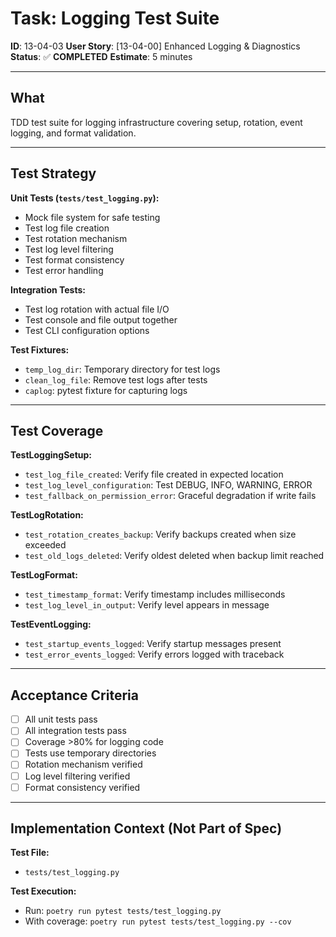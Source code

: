 # Task: Logging Test Suite

**ID**: 13-04-03
**User Story**: [13-04-00] Enhanced Logging & Diagnostics
**Status**: ✅ **COMPLETED**
**Estimate**: 5 minutes

---

## What

TDD test suite for logging infrastructure covering setup, rotation, event logging, and format validation.

---

## Test Strategy

**Unit Tests (`tests/test_logging.py`):**
- Mock file system for safe testing
- Test log file creation
- Test rotation mechanism
- Test log level filtering
- Test format consistency
- Test error handling

**Integration Tests:**
- Test log rotation with actual file I/O
- Test console and file output together
- Test CLI configuration options

**Test Fixtures:**
- `temp_log_dir`: Temporary directory for test logs
- `clean_log_file`: Remove test logs after tests
- `caplog`: pytest fixture for capturing logs

---

## Test Coverage

**TestLoggingSetup:**
- `test_log_file_created`: Verify file created in expected location
- `test_log_level_configuration`: Test DEBUG, INFO, WARNING, ERROR
- `test_fallback_on_permission_error`: Graceful degradation if write fails

**TestLogRotation:**
- `test_rotation_creates_backup`: Verify backups created when size exceeded
- `test_old_logs_deleted`: Verify oldest deleted when backup limit reached

**TestLogFormat:**
- `test_timestamp_format`: Verify timestamp includes milliseconds
- `test_log_level_in_output`: Verify level appears in message

**TestEventLogging:**
- `test_startup_events_logged`: Verify startup messages present
- `test_error_events_logged`: Verify errors logged with traceback

---

## Acceptance Criteria

- [ ] All unit tests pass
- [ ] All integration tests pass
- [ ] Coverage >80% for logging code
- [ ] Tests use temporary directories
- [ ] Rotation mechanism verified
- [ ] Log level filtering verified
- [ ] Format consistency verified

---

## Implementation Context (Not Part of Spec)

**Test File:**
- `tests/test_logging.py`

**Test Execution:**
- Run: `poetry run pytest tests/test_logging.py`
- With coverage: `poetry run pytest tests/test_logging.py --cov`
